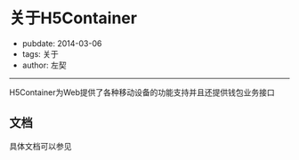# 关于H5Container
- pubdate: 2014-03-06
- tags: 关于
- author: 左契


--------

H5Container为Web提供了各种移动设备的功能支持并且还提供钱包业务接口

## 文档
具体文档可以参见